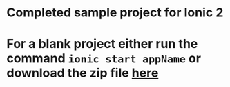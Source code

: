 # Completed sample project for Ionic 2
# For a blank project either run the command `ionic start appName` or download the zip file [here](https://github.com/Jordomav/Innoved/archive/master.zip)

